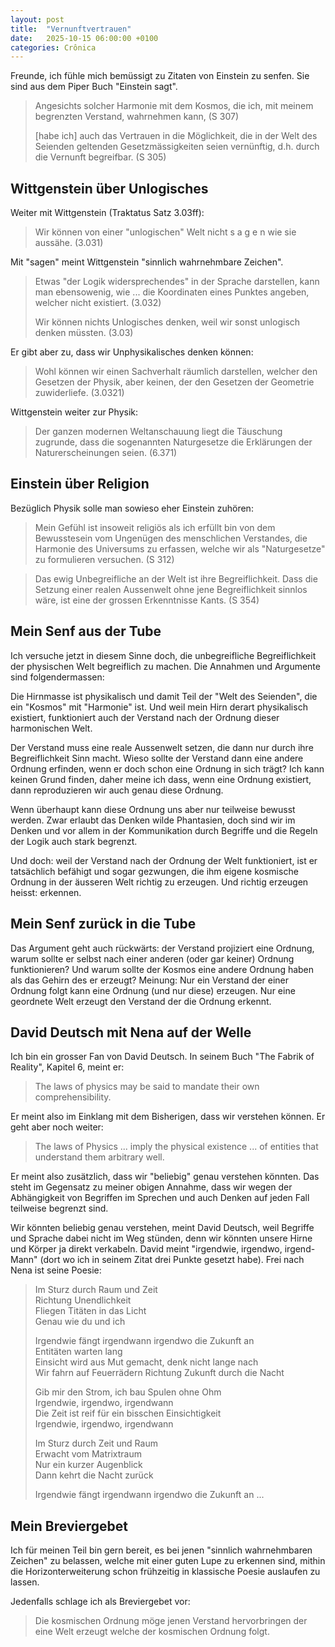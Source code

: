 ```yaml
---
layout: post
title:  "Vernunftvertrauen"
date:   2025-10-15 06:00:00 +0100
categories: Crônica
---
```

Freunde, ich fühle mich bemüssigt zu Zitaten von Einstein zu senfen. Sie sind aus dem Piper Buch "Einstein sagt".

> Angesichts solcher Harmonie mit dem Kosmos, die ich, mit meinem begrenzten Verstand, wahrnehmen kann, (S 307)  
>  
> [habe ich] auch das Vertrauen in die Möglichkeit, die in der Welt des Seienden geltenden Gesetzmässigkeiten seien vernünftig, d.h. durch die Vernunft begreifbar. (S 305)

## Wittgenstein über Unlogisches

Weiter mit Wittgenstein (Traktatus Satz 3.03ff):

> Wir können von einer "unlogischen" Welt nicht s a g e n wie sie aussähe. (3.031)

Mit "sagen" meint Wittgenstein "sinnlich wahrnehmbare Zeichen".

> Etwas "der Logik widersprechendes" in der Sprache darstellen, kann man ebensowenig, wie ... die Koordinaten eines Punktes angeben, welcher nicht existiert. (3.032)  
>  
> Wir können nichts Unlogisches denken, weil wir sonst unlogisch denken müssten. (3.03)

Er gibt aber zu, dass wir Unphysikalisches denken können:

> Wohl können wir einen Sachverhalt räumlich darstellen, welcher den Gesetzen der Physik, aber keinen, der den Gesetzen der Geometrie zuwiderliefe. (3.0321)

Wittgenstein weiter zur Physik:

> Der ganzen modernen Weltanschauung liegt die Täuschung zugrunde, dass die sogenannten Naturgesetze die Erklärungen der Naturerscheinungen seien. (6.371)

## Einstein über Religion
Bezüglich Physik solle man sowieso eher Einstein zuhören:

> Mein Gefühl ist insoweit religiös als ich erfüllt bin von dem Bewusstesein vom Ungenügen des menschlichen Verstandes, die Harmonie des Universums zu erfassen, welche wir als "Naturgesetze" zu formulieren versuchen. (S 312)

> Das ewig Unbegreifliche an der Welt ist ihre Begreiflichkeit. Dass die Setzung einer realen Aussenwelt ohne jene Begreiflichkeit sinnlos wäre, ist eine der grossen Erkenntnisse Kants. (S 354)

## Mein Senf aus der Tube

Ich versuche jetzt in diesem Sinne doch, die unbegreifliche Begreiflichkeit der physischen Welt begreiflich zu machen. Die Annahmen und Argumente sind folgendermassen:

Die Hirnmasse ist physikalisch und damit Teil der "Welt des Seienden", die ein "Kosmos" mit "Harmonie" ist. Und weil mein Hirn derart physikalisch existiert, funktioniert auch der Verstand nach der Ordnung dieser harmonischen Welt.

Der Verstand muss eine reale Aussenwelt setzen, die dann nur durch ihre Begreiflichkeit Sinn macht. Wieso sollte der Verstand dann eine andere Ordnung erfinden, wenn er doch schon eine Ordnung in sich trägt? Ich kann keinen Grund finden, daher meine ich dass, wenn eine Ordnung existiert, dann reproduzieren wir auch genau diese Ordnung.

Wenn überhaupt kann diese Ordnung uns aber nur teilweise bewusst werden. Zwar erlaubt das Denken wilde Phantasien, doch sind wir im Denken und vor allem in der Kommunikation durch Begriffe und die Regeln der Logik auch stark begrenzt.

Und doch: weil der Verstand nach der Ordnung der Welt funktioniert, ist er tatsächlich befähigt und sogar gezwungen, die ihm eigene kosmische Ordnung in der äusseren Welt richtig zu erzeugen. Und richtig erzeugen heisst: erkennen.

## Mein Senf zurück in die Tube

Das Argument geht auch rückwärts: der Verstand projiziert eine Ordnung, warum sollte er selbst nach einer anderen (oder gar keiner) Ordnung funktionieren? Und warum sollte der Kosmos eine andere Ordnung haben als das Gehirn des er erzeugt? Meinung: Nur ein Verstand der einer Ordnung folgt kann eine Ordnung (und nur diese) erzeugen. Nur eine geordnete Welt erzeugt den Verstand der die Ordnung erkennt.

## David Deutsch mit Nena auf der Welle

Ich bin ein grosser Fan von David Deutsch. In seinem Buch "The Fabrik of Reality", Kapitel 6, meint er:

> The laws of physics may be said to mandate their own comprehensibility.

Er meint also im Einklang mit dem Bisherigen, dass wir verstehen können. Er geht aber noch weiter:

> The laws of Physics ... imply the physical existence ... of entities that understand them arbitrary well.

Er meint also zusätzlich, dass wir "beliebig" genau verstehen könnten. Das steht im Gegensatz zu meiner obigen Annahme, dass wir wegen der Abhängigkeit von Begriffen im Sprechen und auch Denken auf jeden Fall teilweise begrenzt sind.

Wir könnten beliebig genau verstehen, meint David Deutsch, weil Begriffe und Sprache dabei nicht im Weg stünden, denn wir könnten unsere Hirne und Körper ja direkt verkabeln. David meint "irgendwie, irgendwo, irgend-Mann" (dort wo ich in seinem Zitat drei Punkte gesetzt habe). Frei nach Nena ist seine Poesie:

> Im Sturz durch Raum und Zeit  
> Richtung Unendlichkeit  
> Fliegen Titäten in das Licht  
> Genau wie du und ich
>  
> Irgendwie fängt irgendwann irgendwo die Zukunft an  
> Entitäten warten lang  
> Einsicht wird aus Mut gemacht, denk nicht lange nach  
> Wir fahrn auf Feuerrädern Richtung Zukunft durch die Nacht
>  
> Gib mir den Strom, ich bau Spulen ohne Ohm  
> Irgendwie, irgendwo, irgendwann  
> Die Zeit ist reif für ein bisschen Einsichtigkeit  
> Irgendwie, irgendwo, irgendwann
>  
> Im Sturz durch Zeit und Raum  
> Erwacht vom Matrixtraum  
> Nur ein kurzer Augenblick  
> Dann kehrt die Nacht zurück
>  
> Irgendwie fängt irgendwann irgendwo die Zukunft an ...

## Mein Breviergebet

Ich für meinen Teil bin gern bereit, es bei jenen "sinnlich wahrnehmbaren Zeichen" zu belassen, welche mit einer guten Lupe zu erkennen sind, mithin die Horizonterweiterung schon frühzeitig in klassische Poesie auslaufen zu lassen.

Jedenfalls schlage ich als Breviergebet vor:

> Die kosmischen Ordnung möge jenen Verstand hervorbringen der eine Welt erzeugt welche der kosmischen Ordnung folgt.
